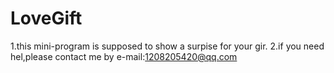 # LoveGift

1.this mini-program is supposed to show a surpise for your gir.
2.if you need hel,please contact me by e-mail:1208205420@qq.com
